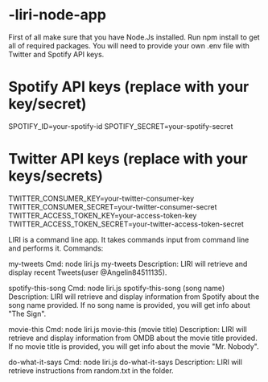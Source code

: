 # -liri-node-app
First of all make sure that you have Node.Js installed.
Run npm install to get all of required packages.
You will need to provide your own .env file with Twitter and Spotify API keys.
# Spotify API keys (replace with your key/secret)
SPOTIFY_ID=your-spotify-id
SPOTIFY_SECRET=your-spotify-secret
# Twitter API keys (replace with your keys/secrets)
TWITTER_CONSUMER_KEY=your-twitter-consumer-key
TWITTER_CONSUMER_SECRET=your-twitter-consumer-secret
TWITTER_ACCESS_TOKEN_KEY=your-access-token-key
TWITTER_ACCESS_TOKEN_SECRET=your-twitter-access-token-secret


LIRI is a command line app. It takes commands input from command line and performs it.
Commands:

my-tweets
Cmd: node liri.js my-tweets
Description: LIRI will retrieve and display recent Tweets(user @Angelin84511135).

spotify-this-song
Cmd: node liri.js spotify-this-song (song name)
Description: LIRI will retrieve and display information from Spotify about the song name provided. If no song name is provided, you will get info about "The Sign".

movie-this
Cmd: node liri.js movie-this (movie title)
Description: LIRI will retrieve and display information from OMDB about the movie title provided. If no movie title is provided, you will get info about the movie "Mr. Nobody".

do-what-it-says
Cmd: node liri.js do-what-it-says
Description: LIRI will retrieve instructions from random.txt in the folder.
